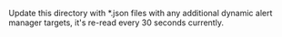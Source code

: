 Update this directory with \*.json files with any additional dynamic alert manager targets, it's re-read every 30 seconds currently.
